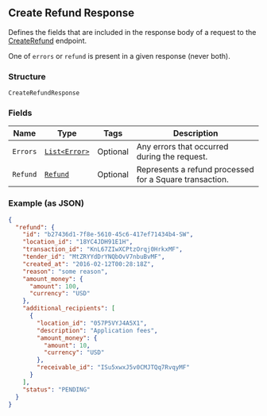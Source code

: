 ## Create Refund Response

Defines the fields that are included in the response body of
a request to the [CreateRefund](#endpoint-createrefund) endpoint.

One of `errors` or `refund` is present in a given response (never both).

### Structure

`CreateRefundResponse`

### Fields

| Name | Type | Tags | Description |
|  --- | --- | --- | --- |
| `Errors` | [`List<Error>`](/doc/models/error.md) | Optional | Any errors that occurred during the request. |
| `Refund` | [`Refund`](/doc/models/refund.md) | Optional | Represents a refund processed for a Square transaction. |

### Example (as JSON)

```json
{
  "refund": {
    "id": "b27436d1-7f8e-5610-45c6-417ef71434b4-SW",
    "location_id": "18YC4JDH91E1H",
    "transaction_id": "KnL67ZIwXCPtzOrqj0HrkxMF",
    "tender_id": "MtZRYYdDrYNQbOvV7nbuBvMF",
    "created_at": "2016-02-12T00:28:18Z",
    "reason": "some reason",
    "amount_money": {
      "amount": 100,
      "currency": "USD"
    },
    "additional_recipients": [
      {
        "location_id": "057P5VYJ4A5X1",
        "description": "Application fees",
        "amount_money": {
          "amount": 10,
          "currency": "USD"
        },
        "receivable_id": "ISu5xwxJ5v0CMJTQq7RvqyMF"
      }
    ],
    "status": "PENDING"
  }
}
```

